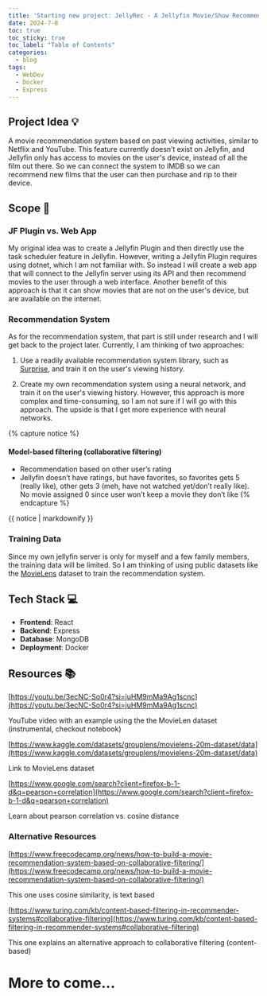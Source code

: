 ```yaml
---
title: 'Starting new project: JellyRec - A Jellyfin Movie/Show Recommender'
date: 2024-7-8
toc: true
toc_sticky: true
toc_label: "Table of Contents"
categories:
  - blog 
tags:
  - WebDev
  - Docker
  - Express
---
```


## Project Idea :bulb:

A movie recommendation system based on past viewing activities, similar to Netflix and YouTube. This feature currently doesn’t exist on Jellyfin, and Jellyfin only has access to movies on the user's device, instead of all the film out there. So we can connect the system to IMDB so we can recommend new films that the user can then purchase and rip to their device. 

## Scope :dart:

### JF Plugin vs. Web App

My original idea was to create a Jellyfin Plugin and then directly use the task scheduler feature in Jellyfin. However, writing a Jellyfin Plugin requires using dotnet, which I am not familiar with. So instead I will create a web app that will connect to the Jellyfin server using its API and then recommend movies to the user through a web interface. Another benefit of this approach is that it can show movies that are not on the user's device, but are available on the internet. 

### Recommendation System

As for the recommendation system, that part is still under research and I will get back to the project later. Currently, I am thinking of two approaches:

1. Use a readily available recommendation system library, such as [Surprise](https://surprise.readthedocs.io/en/stable/), and train it on the user's viewing history.

2. Create my own recommendation system using a neural network, and train it on the user's viewing history. However, this approach is more complex and time-consuming, so I am not sure if I will go with this approach. The upside is that I get more experience with neural networks.

{% capture notice %}
#### Model-based filtering (collaborative filtering)
- Recommendation based on other user’s rating
- Jellyfin doesn’t have ratings, but have favorites, so favorites gets 5 (really like), other gets 3 (meh, have not watched yet/don’t really like). No movie assigned 0 since user won’t keep a movie they don’t like
{% endcapture %}

<div class="notice info">{{ notice | markdownify }}</div>

### Training Data

Since my own jellyfin server is only for myself and a few family members, the training data will be limited. So I am thinking of using public datasets like the [MovieLens](https://grouplens.org/datasets/movielens/) dataset to train the recommendation system. 

## Tech Stack :computer:

- **Frontend**: React
- **Backend**: Express
- **Database**: MongoDB
- **Deployment**: Docker

## Resources :books:

[https://youtu.be/3ecNC-So0r4?si=juHM9mMa9Ag1scnc](https://youtu.be/3ecNC-So0r4?si=juHM9mMa9Ag1scnc)

YouTube video with an example using the the MovieLen dataset (instrumental, checkout notebook)

[https://www.kaggle.com/datasets/grouplens/movielens-20m-dataset/data](https://www.kaggle.com/datasets/grouplens/movielens-20m-dataset/data)

Link to MovieLens dataset

[https://www.google.com/search?client=firefox-b-1-d&q=pearson+correlation](https://www.google.com/search?client=firefox-b-1-d&q=pearson+correlation)

Learn about pearson correlation vs. cosine distance

### Alternative Resources

[https://www.freecodecamp.org/news/how-to-build-a-movie-recommendation-system-based-on-collaborative-filtering/](https://www.freecodecamp.org/news/how-to-build-a-movie-recommendation-system-based-on-collaborative-filtering/)

This one uses cosine similarity, is text based

[https://www.turing.com/kb/content-based-filtering-in-recommender-systems#collaborative-filtering](https://www.turing.com/kb/content-based-filtering-in-recommender-systems#collaborative-filtering)

This one explains an alternative approach to collaborative filtering (content-based)

# More to come...